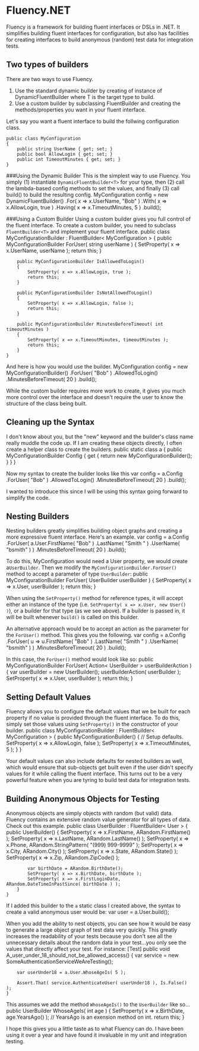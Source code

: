 Fluency.NET
===========
Fluency is a framework for building fluent interfaces or DSLs in .NET. It simplifies building fluent interfaces for configuration, but also has facilities for creating interfaces to build anonymous (random) test data for integration tests.

Two types of builders
---------------------
There are two ways to use Fluency.

1. Use the standard dynamic builder by creating of instance of DynamicFluentBuilder<T> where T is the target type to build.
2. Use a custom builder by subclassing FluentBuilder<T> and creating the methods/properties you want in your fluent interface.


Let's say you want a fluent interface to build the follwing configuration class.

	public class MyConfiguration
	{
	    public string UserName { get; set; }
	    public bool AllowLogin { get; set; }
	    public int TimeoutMinutes { get; set; }
	}

###Using the Dynamic Builder
This is the simplest way to use Fluency. You simply (1) instantiate `DynamicFluentBuilder<T>` for your type, then (2) call the lambda-based config methods to set the values, and finally (3) call build() to build the resulting config.
	MyConfiguration config = 
	    new DynamicFluentBuilder<MyConfiguration>()
	        .For( x => x.UserName, "Bob" )
	        .With( x => x.AllowLogin, true )
	        .Having( x => x.TimeoutMinutes, 5 )
	        .build();

###Using a Custom Builder
Using a custom builder gives you full control of the fluent interface. To create a custom builder, you need to subclass `FluentBuilder<T>` and implement your fluent interface.
	public class MyConfigurationBuilder : FluentBuilder< MyConfiguration >
	{
	    public MyConfigurationBuilder ForUser( string userName )
		{
			SetProperty( x => x.UserName, userName );
			return this;
		}
		
		public MyConfigurationBuilder IsAllowedToLogin()
		{
			SetProperty( x => x.AllowLogin, true );
			return this;
		}
		
		public MyConfigurationBuilder IsNotAllowedToLogin()
		{
			SetProperty( x => x.AllowLogin, false );
			return this;
		}
		
		public MyConfigurationBuilder MinutesBeforeTimeout( int timeoutMinutes )
		{
			SetProperty( x => x.TimeoutMinutes, timeoutMinutes );
			return this;
		}
	}

And here is how you would use the builder.
	MyConfiguration config =
		new MyConfigurationBuilder()
			.ForUser( "Bob" )
			.AllowedToLogin()
			.MinutesBeforeTimeout( 20 )
			.build();

While the custom builder requires more work to create, it gives you much more control over the interface and doesn't require the user to know the structure of the class being built.

Cleaning up the Syntax
----------------------
I don't know about you, but the "new" keyword and the builder's class name really muddle the code up. If I am creating these objects directly, I often create a helper class to create the builders.
	public static class a
	{
		public MyConfigurationBuilder Config 
		{
			get { return new MyConfigurationBuilder(); }
		}
	}

Now my syntax to create the builder looks like this	
	var config = a.Config
					.ForUser( "Bob" )
					.AllowedToLogin()
					.MinutesBeforeTimeout( 20 )
					.build();

I wanted to introduce this since I will be using this syntax going forward to simplify the code.

Nesting Builders
----------------
Nesting builders greatly simplifies building object graphs and creating a more expressive fluent interface. Here's an example.
	var config = a.Config
					.ForUser( a.User.FirstName( "Bob" )
									.LastName( "Smith " )
									.UserName( "bsmith" ) 
							)
					.MinutesBeforeTimeout( 20 )
					.build();

To do this, MyConfiguration would need a User property, we would create a`UserBuilder`. Then we modify the `MyConfigurationBuilder.ForUser()` method to accept a parameter of type `UserBuilder`:
	public MyConfigurationBuilder ForUser( UserBuilder userBuilder )
	{
		SetProperty( x => x.User, userBuilder );
		return this;
	}
	
When using the `SetProperty()` method for reference types, it will accept either an instance of the type (i.e. `SetProperty( x => x.User, new User() )`), or a builder for that type (as we see above). If a builder is passed in, it will be built whenever `build()` is called on this builder. 
	
An alternative approach would be to accept an action as the parameter for the `ForUser()` method. This gives you the following.
	var config = a.Config
					.ForUser( u => u.FirstName( "Bob" )
									.LastName( "Smith " )
									.UserName( "bsmith" ) 
							)
					.MinutesBeforeTimeout( 20 )
					.build();

In this case, the `ForUser()` method would look like so:
	public MyConfigurationBuilder ForUser( Action< UserBuilder > userBuilderAction )
	{
		var userBuilder = new UserBuilder();
		userBuilderAction( userBuilder );
		SetProperty( x => x.User, userBuilder );
		return this;
	}

Setting Default Values
----------------------
Fluency allows you to configure the default values that we be built for each property if no value is provided through the fluent interface. To do this, simply set those values using `SetProperty()` in the constructor of your builder.
	public class MyConfigurationBuilder : FluentBuilder< MyConfiguration >
	{
		public MyConfigurationBuilder()
		{
			// Setup defaults.
			SetProperty( x => x.AllowLogin, false );
			SetProperty( x => x.TimeoutMinutes, 5 );
		}
	}

Your default values can also include defaults for nested builders as well, which would ensure that sub-objects get built even if the user didn't specify values for it while calling the fluent interface. This turns out to be a very powerful feature when you are tyring to build test data for integration tests.

Building Anonymous Objects for Testing
--------------------------------------
Anonymous objects are simply objects with random (but valid) data. Fluency contains an extensive random value generator for all types of data. Check out this example.
	public class UserBuilder : FluentBuilder< User >
	{
		public UserBuilder()
		{
			SetProperty( x => x.FirstName, ARandom.FirstName() );
			SetProperty( x => x.LastName, ARandom.LastName() );
			SetProperty( x => x.Phone, ARandom.StringPattern( "(999) 999-9999" );
			SetProperty( x => x.City, ARandom.City() );
			SetProperty( x => x.State, ARandom.State() );
			SetProperty( x => x.Zip, ARandom.ZipCode() );
			
			var birthDate = ARandom.BirthDate();
			SetProperty( x => x.BirthDate, birthDate );
			SetProperty( x => x.FirstLoginDate, ARandom.DateTimeInPastSince( birthDate ) );			
		}
	}

If I added this builder to the `a` static class I created above, the syntax to create a valid anonymous user would be:
	var user = a.User.build();

When you add the ability to nest objects, you can see how it would be easy to generate a large object graph of test data very quickly. This greatly increases the readability of your tests because you don't see all the unnecessary details about the random data in your test...you only see the values that directly affect your test. For instance:
	[Test]
	public void A_user_under_18_should_not_be_allowed_access()
	{
		var service = new SomeAuthenticationServiceWeAreTesting();
		
		var userUnder18 = a.User.WhoseAgeIs( 5 );
		
		Assert.That( service.AuthenticateUser( userUnder18 ), Is.False() );
	}

This assumes we add the method `WhoseAgeIs()` to the `UserBuilder` like so...
	public UserBuilder WhoseAgeIs( int age )
	{
		SetProperty( x => x.BirthDate, age.YearsAgo() ); // YearsAgo is an exension method on int.
		return this;
	}
	
I hope this gives you a little taste as to what Fluency can do. I have been using it over a year and have found it invaluable in my unit and integration testing.